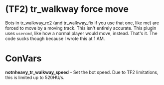 # (TF2) tr_walkway force move
Bots in tr_walkway_rc2 (and tr_walkway_fix if you use that one, like me) are forced to move by a moving track. This isn't entirely accurate. This plugin uses `usercmd`, like how a normal player would move, instead. That's it. The code sucks though because I wrote this at 1 AM.

# ConVars
**notnheavy_tr_walkway_speed** - Set the bot speed. Due to TF2 limitations, this is limited up to 520HU/s.
